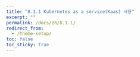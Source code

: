 ```yaml
---
title: "8.1.1 Kubernetes as a service(Kaas) 사용"
excerpt: ""
permalink: /docs/zh/8.1.1/
redirect_from:
  - /theme-setup/
toc: false
toc_sticky: true
---
```


